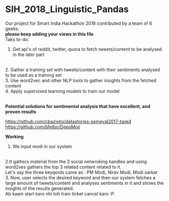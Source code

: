 # SIH_2018_Linguistic_Pandas
Our project for Smart India Hackathon 2018 contributed by a team of 6 geeks.
<br/>
**please keep adding your views in this file**
<br/>
Taks to-do:
<br/>
1. Get api's of reddit, twitter, quora to fetch tweets/content to be analysed in the later part
<br/>
2. Gather a training set with tweets/content with their sentiments analysed to be used as a training set
<br/>
3. Use word2vec and other NLP tools to gather insights from the fetched content
<br/>
4. Apply supervised learning models to train our model

<br/>
<br/>

**Potential solutions for sentimental analysis that have excellent, and proven results**

https://github.com/cbaziotis/datastories-semeval2017-task4
https://github.com/bfelbo/DeepMoji

**Working**
<br/>
1. We input modi in our system
<br/>
2.It gathers material from the 3 social netwroking handles and using word2ves gathers the top 3 related content related to it.
<br/>
Let's say the three keyqords came as : PM Modi, Nirav Modi, Modi sarkar
<br/>
3. Now, user selects the desired keyword and then our system fetches a large amount of tweets/content and analyses sentiments in it and shows the insights of the results generated.

<br/>
Ab kaam start karo nhi toh train ticket cancel karo :P
